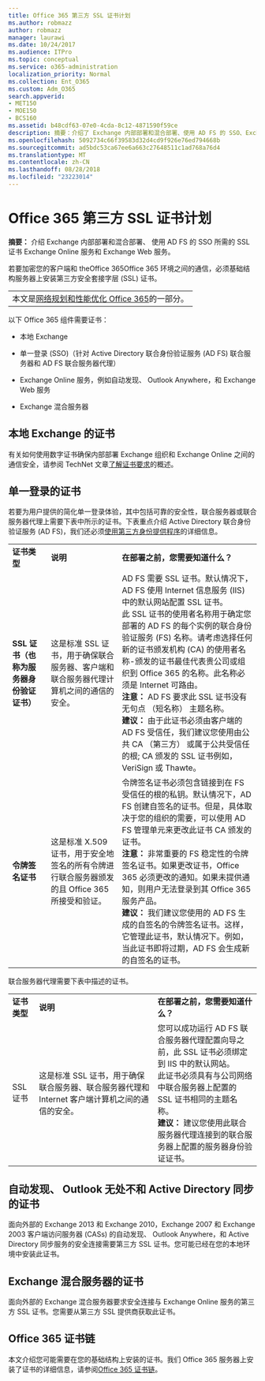 ```yaml
---
title: Office 365 第三方 SSL 证书计划
ms.author: robmazz
author: robmazz
manager: laurawi
ms.date: 10/24/2017
ms.audience: ITPro
ms.topic: conceptual
ms.service: o365-administration
localization_priority: Normal
ms.collection: Ent_O365
ms.custom: Adm_O365
search.appverid:
- MET150
- MOE150
- BCS160
ms.assetid: b48cdf63-07e0-4cda-8c12-4871590f59ce
description: 摘要：介绍了 Exchange 内部部署和混合部署、使用 AD FS 的 SSO、Exchange Online 服务和 Exchange Web 服务所需的 SSL 证书。
ms.openlocfilehash: 5092734c66f39583d32d4cd9f926e76ed794668b
ms.sourcegitcommit: ad5bdc53ca67ee6a663c27648511c1ad768a76d4
ms.translationtype: MT
ms.contentlocale: zh-CN
ms.lasthandoff: 08/28/2018
ms.locfileid: "23223014"
---
```

# <a name="plan-for-third-party-ssl-certificates-for-office-365"></a>Office 365 第三方 SSL 证书计划

 **摘要：** 介绍 Exchange 内部部署和混合部署、 使用 AD FS 的 SSO 所需的 SSL 证书 Exchange Online 服务和 Exchange Web 服务。 
  
若要加密您的客户端和 theOffice 365Office 365 环境之间的通信，必须基础结构服务器上安装第三方安全套接字层 (SSL) 证书。

||
|:-----|
| 本文是[网络规划和性能优化 Office 365](https://aka.ms/tune)的一部分。|
   
以下 Office 365 组件需要证书：
  
- 本地 Exchange
    
- 单一登录 (SSO)（针对 Active Directory 联合身份验证服务 (AD FS) 联合服务器和 AD FS 联合服务器代理）
    
- Exchange Online 服务，例如自动发现、 Outlook Anywhere，和 Exchange Web 服务
    
- Exchange 混合服务器
    
## <a name="certificates-for-exchange-on-premises"></a>本地 Exchange 的证书

有关如何使用数字证书确保内部部署 Exchange 组织和 Exchange Online 之间的通信安全，请参阅 TechNet 文章[了解证书要求](https://go.microsoft.com/fwlink/p/?LinkID=243657)的概述。
  
## <a name="certificates-for-single-sign-on"></a>单一登录的证书

若要为用户提供的简化单一登录体验，其中包括可靠的安全性，联合服务器或联合服务器代理上需要下表中所示的证书。下表重点介绍 Active Directory 联合身份验证服务 (AD FS)，我们还必须[使用第三方身份提供程序](https://go.microsoft.com/fwlink/?LinkId=532869)的详细信息。
  
||||
|:-----|:-----|:-----|
|**证书类型** <br/> |**说明** <br/> |**在部署之前，您需要知道什么？** <br/> |
|**SSL 证书（也称为服务器身份验证证书）** <br/> |这是标准 SSL 证书，用于确保联合服务器、客户端和联合服务器代理计算机之间的通信的安全。  <br/> |AD FS 需要 SSL 证书。默认情况下，AD FS 使用 Internet 信息服务 (IIS) 中的默认网站配置 SSL 证书。<br/> 此 SSL 证书的使用者名称用于确定您部署的 AD FS 的每个实例的联合身份验证服务 (FS) 名称。请考虑选择任何新的证书颁发机构 (CA) 的使用者名称-颁发的证书最佳代表贵公司或组织到 Office 365 的名称。此名称必须是 Internet 可路由。<br/>**注意：** AD FS 要求此 SSL 证书没有无句点 （短名称） 主题名称。          </br> **建议：** 由于此证书必须由客户端的 AD FS 受信任，我们建议您使用由公共 CA （第三方） 或属于公共受信任的根; CA 颁发的 SSL 证书例如，VeriSign 或 Thawte。  <br/> |
|**令牌签名证书** <br/> |这是标准 X.509 证书，用于安全地签名的所有令牌进行联合服务器颁发的且 Office 365 所接受和验证。  <br/> |令牌签名证书必须包含链接到在 FS 受信任的根的私钥。默认情况下，AD FS 创建自签名的证书。但是，具体取决于您的组织的需要，可以使用 AD FS 管理单元来更改此证书 CA 颁发的证书。<br/>**注意：** 非常重要的 FS 稳定性的令牌签名证书。如果更改证书，Office 365 必须更改的通知。如果未提供通知，则用户无法登录到其 Office 365 服务产品。</br>**建议：** 我们建议您使用的 AD FS 生成的自签名的令牌签名证书。这样，它管理此证书，默认情况下。例如，当此证书即将过期，AD FS 会生成新的自签名的证书。<br/> |
   
联合服务器代理需要下表中描述的证书。
  
||||
|:-----|:-----|:-----|
|**证书类型** <br/> |**说明** <br/> |**在部署之前，您需要知道什么？** <br/> |
|SSL 证书  <br/> |这是标准 SSL 证书，用于确保联合服务器、联合服务器代理和 Internet 客户端计算机之间的通信的安全。  <br/> |您可以成功运行 AD FS 联合服务器代理配置向导之前，此 SSL 证书必须绑定到 IIS 中的默认网站。  <br/> 此证书必须具有与公司网络中联合服务器上配置的 SSL 证书相同的主题名称。  <br/> **建议：** 建议您使用此联合服务器代理连接到的联合服务器上配置的服务器身份验证证书。  <br/> |
   
## <a name="certificates-for-autodiscover-outlook-anywhere-and-active-directory-synchronization"></a>自动发现、 Outlook 无处不和 Active Directory 同步的证书

面向外部的 Exchange 2013 和 Exchange 2010，Exchange 2007 和 Exchange 2003 客户端访问服务器 (CASs) 的自动发现、 Outlook Anywhere，和 Active Directory 同步服务的安全连接需要第三方 SSL 证书。您可能已经在您的本地环境中安装此证书。
  
## <a name="certificate-for-an-exchange-hybrid-server"></a>Exchange 混合服务器的证书

面向外部的 Exchange 混合服务器要求安全连接与 Exchange Online 服务的第三方 SSL 证书。您需要从第三方 SSL 提供商获取此证书。
  
## <a name="office-365-certificate-chains"></a>Office 365 证书链

本文介绍您可能需要在您的基础结构上安装的证书。我们 Office 365 服务器上安装了证书的详细信息，请参阅[Office 365 证书链](https://support.office.com/article/0c03e6b3-e73f-4316-9e2b-bf4091ae96bb)。
  

